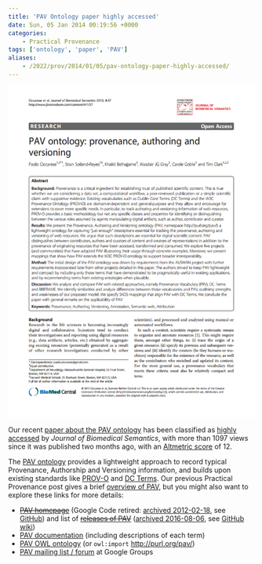 ```yaml
---
title: 'PAV Ontology paper highly accessed'
date: Sun, 05 Jan 2014 00:19:56 +0000
categories:
    - Practical Provenance
tags: ['ontology', 'paper', 'PAV']
aliases:
    - /2022/prov/2014/01/05/pav-ontology-paper-highly-accessed/
---
```


[![pav-paper-frontpage](pav-paper-frontpage.png)](https://doi.org/10.1186/2041-1480-4-37) 

Our recent [paper about the PAV ontology](https://doi.org/10.1186/2041-1480-4-37 "PAV ontology: provenance, authoring and versioning") has been classified as [highly accessed](https://jbiomedsem.biomedcentral.com/articles/10.1186/2041-1480-4-37/metrics) by _Journal of Biomedical Semantics_, with more than 1097 views since it was published two months ago, with an [Altmetric score](http://www.altmetric.com/details.php?citation_id=1925490 "Altmetric score for PAV Ontology paper") of 12. 

The [PAV ontology](http://purl.org/pav/home "PAV homepage") provides a lightweight approach to record typical Provenance, Authorship and Versioning information, and builds upon existing standards like [PROV-O](http://www.w3.org/TR/prov-o/) and [DC Terms](http://dublincore.org/documents/dcmi-terms/ "DCMI Terms"). Our previous Practical Provenance post gives a brief [overview of PAV](/2013/prov/pav/ "Recording authorship, curation and digital creation with the PAV ontology"), but you might also want to explore these links for more details:

*   ~~[PAV homepage](https://code.google.com/p/pav-ontology/wiki/Homepage "PAV homepage")~~ (Google Code retired: [archived 2012-02-18](https://web.archive.org/web/20120218065441/http://code.google.com:80/p/pav-ontology/wiki/Homepage), see [GitHub](https://github.com/pav-ontology/pav)) and list of ~~[releases of PAV](https://code.google.com/p/pav-ontology/wiki/Versions)~~ ([archived 2016-08-06](https://web.archive.org/web/20120219061803/http://code.google.com/p/pav-ontology/wiki/Versions), see [GitHub wiki](https://github.com/pav-ontology/pav/wiki/Versions))
*   [PAV documentation](http://purl.org/pav/html) (including descriptions of each term)
*   [PAV OWL ontology](http://purl.org/pav) (or `owl:import` <http://purl.org/pav/>)
*   [PAV mailing list / forum](https://groups.google.com/d/forum/pav-ontology "PAV on Google Groups") at Google Groups